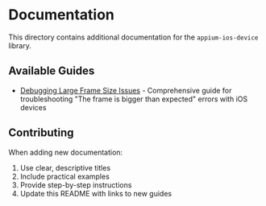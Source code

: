 # Documentation

This directory contains additional documentation for the `appium-ios-device` library.

## Available Guides

* [Debugging Large Frame Size Issues](DEBUG_FRAME_SIZE.md) - Comprehensive guide for troubleshooting "The frame is bigger than expected" errors with iOS devices

## Contributing

When adding new documentation:
1. Use clear, descriptive titles
2. Include practical examples
3. Provide step-by-step instructions
4. Update this README with links to new guides 